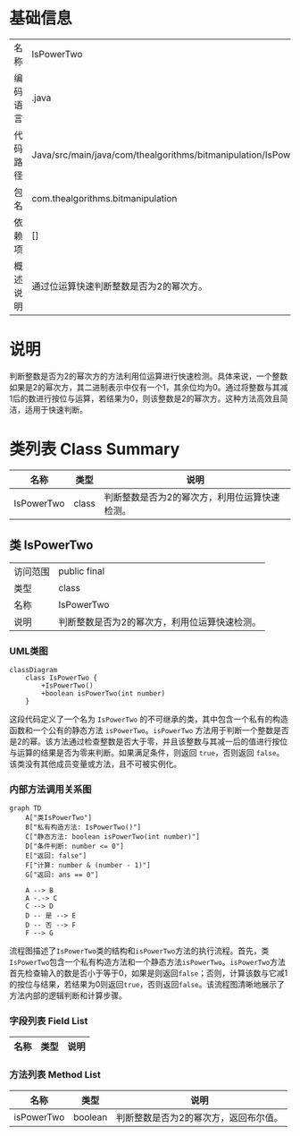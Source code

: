 # 基础信息

|      |      |
|------|------|
| 名称 | IsPowerTwo |
| 编码语言 | .java |
| 代码路径 | Java/src/main/java/com/thealgorithms/bitmanipulation/IsPowerTwo.java |
| 包名 | com.thealgorithms.bitmanipulation |
| 依赖项 | [] |
| 概述说明 | 通过位运算快速判断整数是否为2的幂次方。 |

# 说明

判断整数是否为2的幂次方的方法利用位运算进行快速检测。具体来说，一个整数如果是2的幂次方，其二进制表示中仅有一个1，其余位均为0。通过将整数与其减1后的数进行按位与运算，若结果为0，则该整数是2的幂次方。这种方法高效且简洁，适用于快速判断。

# 类列表 Class Summary

| 名称   | 类型  | 说明 |
|-------|------|-------------|
| IsPowerTwo | class | 判断整数是否为2的幂次方，利用位运算快速检测。 |



## 类 IsPowerTwo

|      |      |
|------|------|
| 访问范围 | public final |
| 类型 | class |
| 名称 | IsPowerTwo |
| 说明 | 判断整数是否为2的幂次方，利用位运算快速检测。 |


### UML类图

```mermaid
classDiagram
    class IsPowerTwo {
        +IsPowerTwo()
        +boolean isPowerTwo(int number)
    }
```

这段代码定义了一个名为 `IsPowerTwo` 的不可继承的类，其中包含一个私有的构造函数和一个公有的静态方法 `isPowerTwo`。`isPowerTwo` 方法用于判断一个整数是否是2的幂。该方法通过检查整数是否大于零，并且该整数与其减一后的值进行按位与运算的结果是否为零来判断。如果满足条件，则返回 `true`，否则返回 `false`。该类没有其他成员变量或方法，且不可被实例化。


### 内部方法调用关系图

```mermaid
graph TD
    A["类IsPowerTwo"]
    B["私有构造方法: IsPowerTwo()"]
    C["静态方法: boolean isPowerTwo(int number)"]
    D["条件判断: number <= 0"]
    E["返回: false"]
    F["计算: number & (number - 1)"]
    G["返回: ans == 0"]

    A --> B
    A -.-> C
    C --> D
    D -- 是 --> E
    D -- 否 --> F
    F --> G
```

流程图描述了`IsPowerTwo`类的结构和`isPowerTwo`方法的执行流程。首先，类`IsPowerTwo`包含一个私有构造方法和一个静态方法`isPowerTwo`。`isPowerTwo`方法首先检查输入的数是否小于等于0，如果是则返回`false`；否则，计算该数与它减1的按位与结果，若结果为0则返回`true`，否则返回`false`。该流程图清晰地展示了方法内部的逻辑判断和计算步骤。

### 字段列表 Field List

| 名称  | 类型  | 说明 |
|-------|-------|------|

### 方法列表 Method List

| 名称  | 类型  | 说明 |
|-------|-------|------|
| isPowerTwo | boolean | 判断整数是否为2的幂次方，返回布尔值。 |




